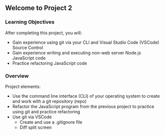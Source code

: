 ## Welcome to Project 2

### Learning Objectives

After completing this project, you will:

- Gain experience using git via your CLI and Visual Studio Code (VSCode) Source Control
- Gain experience writing and executing non-web server Node.js JavaScript code
- Practice refactoring JavaScript code

### Overview

Project elements:

- Use the command line interface (CLI) of your operating system to create and work with a git repository (repo)
- Refactor the JavaScript program from the previous project to practice using git and practice refactoring
- Use git via VSCode
  - Create and use a .gitignore file
  - Diff split screen

